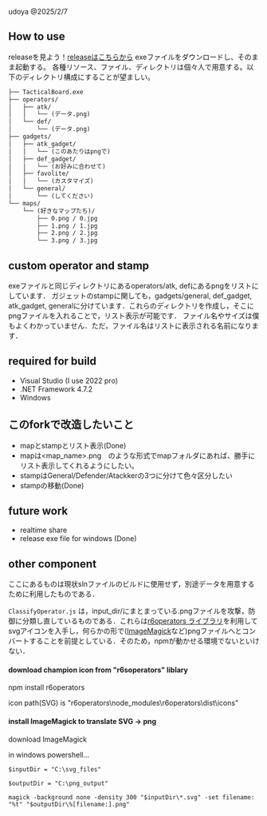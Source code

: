 udoya @2025/2/7

## How to use
releaseを見よう！[releaseはこちらから](https://github.com/udoya/TacticalBoard/releases)
exeファイルをダウンロードし、そのまま起動する。
各種リソース、ファイル、ディレクトリは個々人で用意する。以下のディレクトリ構成にすることが望ましい。
```txt
├── TacticalBoard.exe
├── operators/
│   ├── atk/
│   │   └── (データ.png)
│   └── def/
│       └── (データ.png)
├── gadgets/
│   ├── atk_gadget/
│   │   └── (このあたりはpngで)
│   ├── def_gadget/
│   │   └── (お好みに合わせて)
│   ├── favolite/
│   │   └── (カスタマイズ)
│   └── general/
│       └── (してください)
└── maps/
    └── (好きなマップたち)/
        ├── 0.png / 0.jpg
        ├── 1.png / 1.jpg
        ├── 2.png / 2.jpg
        └── 3.png / 3.jpg
```

## custom operator and stamp
exeファイルと同じディレクトリにあるoperators/atk, defにあるpngをリストにしています．
ガジェットのstampに関しても，gadgets/general, def_gadget, atk_gadget, generalに分けています．これらのディレクトリを作成し，そこにpngファイルを入れることで，リスト表示が可能です．
ファイル名やサイズは僕もよくわかっていません．ただ，ファイル名はリストに表示される名前になります．


## required for build
- Visual Studio (I use 2022 pro)
- .NET Framework 4.7.2
- Windows

## このforkで改造したいこと
- mapとstampとリスト表示(Done)
 - mapは<map_name>_<attribute>_<floor>.png　のような形式でmapフォルダにあれば、勝手にリスト表示してくれるようにしたい。
 - stampはGeneral/Defender/Atackkerの3つに分けて色々区分したい
- stampの移動(Done)


## future work
- realtime share
- release exe file for windows (Done)


## other component
ここにあるものは現状slnファイルのビルドに使用せず，別途データを用意するために利用したものである．

`ClassifyOperator.js` は，input_dir/にまとまっている.pngファイルを攻撃，防御に分類し直しているものである．これらは[r6operators ライブラリ](https://github.com/marcopixel/r6operators)を利用してsvgアイコンを入手し，何らかの形で([ImageMagick](https://imagemagick.org/index.php)など)pngファイルへとコンバートすることを前提としている．そのため，npmが動かせる環境でないといけない．

#### download champion icon from "r6soperators" liblary

npm install r6operators

icon path(SVG) is "r6operators\node_modules\r6operators\dist\icons"

#### install ImageMagick to translate SVG -> png
download ImageMagick

in windows powershell...
```shell
$inputDir = "C:\svg_files"

$outputDir = "C:\png_output"

magick -background none -density 300 "$inputDir\*.svg" -set filename: "%t" "$outputDir\%[filename:].png"
```
